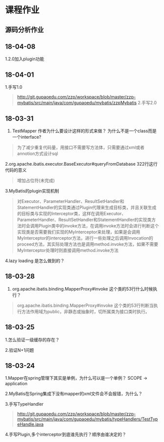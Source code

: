 课程作业
=======

源码分析作业
----------

18-04-08
----------
1.2.0加入plugin功能


18-04-01
----------
1.手写1.0
>http://git.gupaoedu.com/zzp/workspace/blob/master/zzp-mybatis/src/main/java/com/gupaoedu/mybatis/zzpMybatis
2.手写2.0


18-03-31
----------


1. TestMapper 作者为什么要设计这样的形式来做？
为什么不是一个class而是一个interface?

>为了减少重复代码量，用接口不需要写方法体，只需要通过xml或者annotion方式设计sql


2.org.apache.ibatis.executor.BaseExecutor#queryFromDatabase 322行这行代码的意义

>增加占位符(未完成)


3.MyBatis的plugin实现机制
>对Executor、ParameterHandler、ResultSetHandler和StatementHandler的实现类通过Plugin代理来生成目标类，并且关联生成的目标类与实现的Interceptor类，这样在调用Executor、ParameterHandler、ResultSetHandler和StatementHandler的实现类方法时会调用Plugin类中的invoke方法，在调用invoke方法时会进行判断这个实现类是否需要我们实现的MyInterceptor来处理，如果是会调用MyInterceptor的interceptor方法，进行一些处理之后调用Invocation的proceed方法，其实际处理方法也是调用method.invoke方法，如果不需要MyInterceptor处理时则直接调用method.invoke方法

4.lazy loading 是怎么做到的？


18-03-28
----------

1. org.apache.ibatis.binding.MapperProxy#invoke 这个类的53行什么时候执行？

>org.apache.ibatis.binding.MapperProxy#invoke 这个类的53行判断当执行方法作用域为public，非静态或抽象时，切所属类为接口类时执行。


18-03-25
----------

1.怎么验证一级缓存的存在？

2.验证N+1问题


18-03-24
----------

1.Mapper在spring管理下其实是单例，为什么可以是一个单例？ SCOPE -> application


2.MyBatis在Spring集成下没有mapper的xml文件会不会报错，为什么？


3.手写TypeHandler

>http://git.gupaoedu.com/zzp/workspace/blob/master/zzp-mybatis/src/main/java/com/gupaoedu/mybatis/typeHandlers/TestTypeHandle.java


4.手写Plugin,多个interceptor到底谁先执行？顺序由谁决定的？



